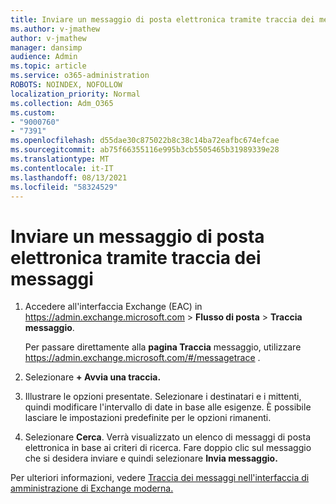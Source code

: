 ```yaml
---
title: Inviare un messaggio di posta elettronica tramite traccia dei messaggi
ms.author: v-jmathew
author: v-jmathew
manager: dansimp
audience: Admin
ms.topic: article
ms.service: o365-administration
ROBOTS: NOINDEX, NOFOLLOW
localization_priority: Normal
ms.collection: Adm_O365
ms.custom:
- "9000760"
- "7391"
ms.openlocfilehash: d55dae30c875022b8c38c14ba72eafbc674efcae
ms.sourcegitcommit: ab75f66355116e995b3cb5505465b31989339e28
ms.translationtype: MT
ms.contentlocale: it-IT
ms.lasthandoff: 08/13/2021
ms.locfileid: "58324529"
---
```

# <a name="submit-an-email-message-using-message-trace"></a>Inviare un messaggio di posta elettronica tramite traccia dei messaggi

1. Accedere all'interfaccia Exchange (EAC) in <https://admin.exchange.microsoft.com> \> **Flusso di posta** \> **Traccia messaggio**.

   Per passare direttamente alla **pagina Traccia** messaggio, utilizzare <https://admin.exchange.microsoft.com/#/messagetrace> .

2. Selezionare **+ Avvia una traccia.**
3. Illustrare le opzioni presentate. Selezionare i destinatari e i mittenti, quindi modificare l'intervallo di date in base alle esigenze. È possibile lasciare le impostazioni predefinite per le opzioni rimanenti.
4. Selezionare **Cerca**. Verrà visualizzato un elenco di messaggi di posta elettronica in base ai criteri di ricerca. Fare doppio clic sul messaggio che si desidera inviare e quindi selezionare **Invia messaggio.**

Per ulteriori informazioni, vedere [Traccia dei messaggi nell'interfaccia di amministrazione di Exchange moderna.](https://docs.microsoft.com/exchange/monitoring/trace-an-email-message/message-trace-modern-eac)
